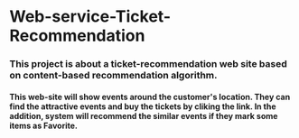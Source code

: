 # Web-service-Ticket-Recommendation
### This project is about a ticket-recommendation web site based on content-based recommendation algorithm. 
#### This web-site will show events around the customer's location. They can find the attractive events and buy the tickets by cliking the link. In the addition, system will recommend the similar events if they mark some items as Favorite. 
